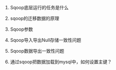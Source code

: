 1. Sqoop底层运行的任务是什么

2. sqoop的迁移数据的原理

3. Sqoop参数

4. Sqoop导入导出Null存储一致性问题

5. Sqoop数据导出一致性问题

6. 通过sqoop把数据加载到mysql中，如何设置主键？